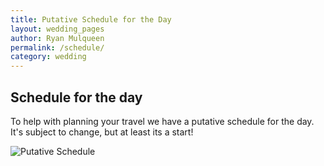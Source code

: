 ```yaml
---
title: Putative Schedule for the Day
layout: wedding_pages
author: Ryan Mulqueen
permalink: /schedule/
category: wedding
---
```


## Schedule for the day

To help with planning your travel we have a putative schedule for the day. It's subject to change, but at least its a start!

<img src="/wedding/wedding_assets/schedule.png" alt="Putative Schedule">


